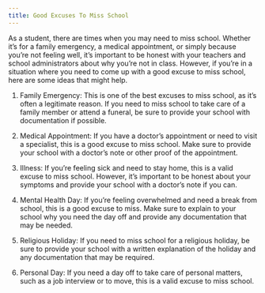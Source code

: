 ```yaml
---
title: Good Excuses To Miss School
---
```


As a student, there are times when you may need to miss school. Whether it’s for a family emergency, a medical appointment, or simply because you’re not feeling well, it’s important to be honest with your teachers and school administrators about why you’re not in class. However, if you’re in a situation where you need to come up with a good excuse to miss school, here are some ideas that might help.

1. Family Emergency: This is one of the best excuses to miss school, as it’s often a legitimate reason. If you need to miss school to take care of a family member or attend a funeral, be sure to provide your school with documentation if possible.

2. Medical Appointment: If you have a doctor’s appointment or need to visit a specialist, this is a good excuse to miss school. Make sure to provide your school with a doctor’s note or other proof of the appointment.

3. Illness: If you’re feeling sick and need to stay home, this is a valid excuse to miss school. However, it’s important to be honest about your symptoms and provide your school with a doctor’s note if you can.

4. Mental Health Day: If you’re feeling overwhelmed and need a break from school, this is a good excuse to miss. Make sure to explain to your school why you need the day off and provide any documentation that may be needed.

5. Religious Holiday: If you need to miss school for a religious holiday, be sure to provide your school with a written explanation of the holiday and any documentation that may be required.

6. Personal Day: If you need a day off to take care of personal matters, such as a job interview or to move, this is a valid excuse to miss school.


